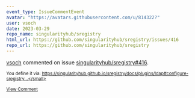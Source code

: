 ```yaml
---
event_type: IssueCommentEvent
avatar: "https://avatars.githubusercontent.com/u/814322?"
user: vsoch
date: 2023-03-29
repo_name: singularityhub/sregistry
html_url: https://github.com/singularityhub/sregistry/issues/416
repo_url: https://github.com/singularityhub/sregistry
---
```


<a href='https://github.com/vsoch' target='_blank'>vsoch</a> commented on issue <a href='https://github.com/singularityhub/sregistry/issues/416' target='_blank'>singularityhub/sregistry#416</a>.

<small>You define it via: https://singularityhub.github.io/sregistry/docs/plugins/ldap#configure-sregistry...</small>

<a href='https://github.com/singularityhub/sregistry/issues/416' target='_blank'>View Comment</a>